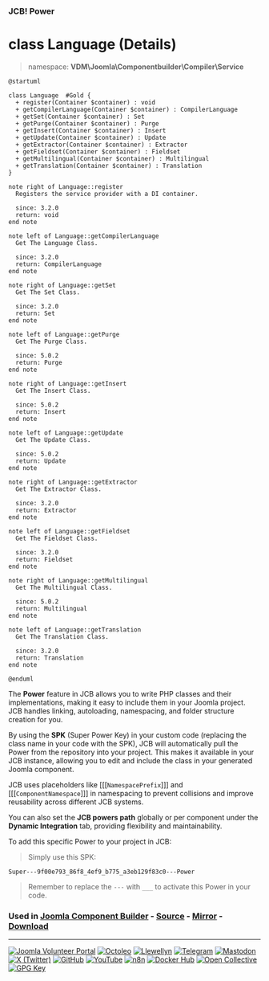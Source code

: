 ### JCB! Power
# class Language (Details)
> namespace: **VDM\Joomla\Componentbuilder\Compiler\Service**

```uml
@startuml

class Language  #Gold {
  + register(Container $container) : void
  + getCompilerLanguage(Container $container) : CompilerLanguage
  + getSet(Container $container) : Set
  + getPurge(Container $container) : Purge
  + getInsert(Container $container) : Insert
  + getUpdate(Container $container) : Update
  + getExtractor(Container $container) : Extractor
  + getFieldset(Container $container) : Fieldset
  + getMultilingual(Container $container) : Multilingual
  + getTranslation(Container $container) : Translation
}

note right of Language::register
  Registers the service provider with a DI container.

  since: 3.2.0
  return: void
end note

note left of Language::getCompilerLanguage
  Get The Language Class.

  since: 3.2.0
  return: CompilerLanguage
end note

note right of Language::getSet
  Get The Set Class.

  since: 3.2.0
  return: Set
end note

note left of Language::getPurge
  Get The Purge Class.

  since: 5.0.2
  return: Purge
end note

note right of Language::getInsert
  Get The Insert Class.

  since: 5.0.2
  return: Insert
end note

note left of Language::getUpdate
  Get The Update Class.

  since: 5.0.2
  return: Update
end note

note right of Language::getExtractor
  Get The Extractor Class.

  since: 3.2.0
  return: Extractor
end note

note left of Language::getFieldset
  Get The Fieldset Class.

  since: 3.2.0
  return: Fieldset
end note

note right of Language::getMultilingual
  Get The Multilingual Class.

  since: 5.0.2
  return: Multilingual
end note

note left of Language::getTranslation
  Get The Translation Class.

  since: 3.2.0
  return: Translation
end note

@enduml
```

The **Power** feature in JCB allows you to write PHP classes and their implementations,
making it easy to include them in your Joomla project. JCB handles linking, autoloading,
namespacing, and folder structure creation for you.

By using the **SPK** (Super Power Key) in your custom code (replacing the class name
in your code with the SPK), JCB will automatically pull the Power from the repository
into your project. This makes it available in your JCB instance, allowing you to edit
and include the class in your generated Joomla component.

JCB uses placeholders like [[[`NamespacePrefix`]]] and [[[`ComponentNamespace`]]] in
namespacing to prevent collisions and improve reusability across different JCB systems.

You can also set the **JCB powers path** globally or per component under the
**Dynamic Integration** tab, providing flexibility and maintainability.

To add this specific Power to your project in JCB:

> Simply use this SPK:
```
Super---9f00e793_86f8_4ef9_b775_a3eb129f83c0---Power
```
> Remember to replace the `---` with `___` to activate this Power in your code.

### Used in [Joomla Component Builder](https://www.joomlacomponentbuilder.com) - [Source](https://git.vdm.dev/joomla/Component-Builder) - [Mirror](https://github.com/vdm-io/Joomla-Component-Builder) - [Download](https://git.vdm.dev/joomla/pkg-component-builder/releases)

---
[![Joomla Volunteer Portal](https://img.shields.io/badge/-Joomla-gold?logo=joomla)](https://volunteers.joomla.org/joomlers/1396-llewellyn-van-der-merwe "Join Llewellyn on the Joomla Volunteer Portal: Shaping the Future Together!") [![Octoleo](https://img.shields.io/badge/-Octoleo-black?logo=linux)](https://git.vdm.dev/octoleo "--quiet") [![Llewellyn](https://img.shields.io/badge/-Llewellyn-ffffff?logo=gitea)](https://git.vdm.dev/Llewellyn "Collaborate and Innovate with Llewellyn on Git: Building a Better Code Future!") [![Telegram](https://img.shields.io/badge/-Telegram-blue?logo=telegram)](https://t.me/Joomla_component_builder "Join Llewellyn and the Community on Telegram: Building Joomla Components Together!") [![Mastodon](https://img.shields.io/badge/-Mastodon-9e9eec?logo=mastodon)](https://joomla.social/@llewellyn "Connect and Engage with Llewellyn on Joomla Social: Empowering Communities, One Post at a Time!") [![X (Twitter)](https://img.shields.io/badge/-X-black?logo=x)](https://x.com/llewellynvdm "Join the Conversation with Llewellyn on X: Where Ideas Take Flight!") [![GitHub](https://img.shields.io/badge/-GitHub-181717?logo=github)](https://github.com/Llewellynvdm "Build, Innovate, and Thrive with Llewellyn on GitHub: Turning Ideas into Impact!") [![YouTube](https://img.shields.io/badge/-YouTube-ff0000?logo=youtube)](https://www.youtube.com/@OctoYou "Explore, Learn, and Create with Llewellyn on YouTube: Your Gateway to Inspiration!") [![n8n](https://img.shields.io/badge/-n8n-black?logo=n8n)](https://n8n.io/creators/octoleo "Effortless Automation and Impactful Workflows with Llewellyn on n8n!") [![Docker Hub](https://img.shields.io/badge/-Docker-grey?logo=docker)](https://hub.docker.com/u/llewellyn "Llewellyn on Docker: Containerize Your Creativity!") [![Open Collective](https://img.shields.io/badge/-Donate-green?logo=opencollective)](https://opencollective.com/joomla-component-builder "Donate towards JCB: Help Llewellyn financially so he can continue developing this great tool!") [![GPG Key](https://img.shields.io/badge/-GPG-blue?logo=gnupg)](https://git.vdm.dev/Llewellyn/gpg "Unlock Trust and Security with Llewellyn's GPG Key: Your Gateway to Verified Connections!")